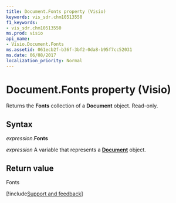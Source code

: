 ```yaml
---
title: Document.Fonts property (Visio)
keywords: vis_sdr.chm10513550
f1_keywords:
- vis_sdr.chm10513550
ms.prod: visio
api_name:
- Visio.Document.Fonts
ms.assetid: 061ecb2f-b36f-3bf2-0da8-b95f7cc52031
ms.date: 06/08/2017
localization_priority: Normal
---
```



# Document.Fonts property (Visio)

Returns the **Fonts** collection of a **Document** object. Read-only.


## Syntax

_expression_.**Fonts**

_expression_ A variable that represents a **[Document](Visio.Document.md)** object.


## Return value

Fonts

[!include[Support and feedback](~/includes/feedback-boilerplate.md)]